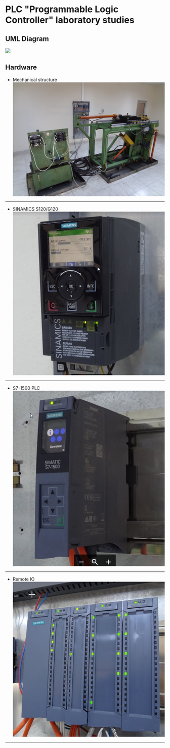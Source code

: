 # PLC "Programmable Logic Controller" laboratory studies
## UML Diagram
![](http://www.plantuml.com/plantuml/png/ZPFXwfim5CM_-nI-G5Wx68CnIZiTgz1kegLVWeHCBsqWcfBSRFZskofTdSt-r0-5dlpkENXotJgK5dsh8rv-PEiFgrKLHp5FGQCK-sCs_8iYNa1h44JsGoJIDgxwp1XFrKMXr49rDuzLcDbrKflBVn76DdzjZCS9MWW3Ku2MFHrzyOYc6-VYPVxmy7tVMEcrgaNIQzKrOAkvcFlsLiN_A1QSynO8AxFlksEMbA9Slr-9R_GpPd_LKADLDIKT3HeoV9Q8MwOiOuc9mxdJop4sEprB_GiSdIqbmeBl670EEqRye5g5elojiBwI4eUwv7SJKKBdZ9sevMsUrKyhKPdkJUe4xGs8cxa5C7e25t1lPxhT-LPIc_5ZOp-TalnTbZzscB6dNGimeSG0jk5aaagABg0sjX59UQwYa3YmUOzNgYI5MZdgvcG12hWCVHfBwzA0fjaN8Ffy6CyFoTIGSAhrUcpxjN6QtepZnkDoVWjTurlz1m00)
## Hardware
- Mechanical structure 
![](https://github.com/mesleki2017/plc-laboratuvar/blob/416092a5646fb5e3a9300bf77dee24f10b799d2b/image/plc1.JPG)
---
- SINAMICS S120/G120
![](https://github.com/mesleki2017/plc-laboratuvar/blob/2ea281a135001d6a8cf1d1cf4156a55a5b3b8fe8/image/plc2.png)
---
- S7-1500 PLC
![](https://github.com/mesleki2017/plc-laboratuvar/blob/5c19ebc99f1fed2ecd9019f6e40316f29d2b472d/image/plc6.png)
---
- Remote IO
![](https://github.com/mesleki2017/plc-laboratuvar/blob/2ea281a135001d6a8cf1d1cf4156a55a5b3b8fe8/image/plc4.png)

---


